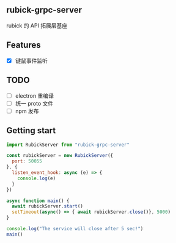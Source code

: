 ## rubick-grpc-server

rubick 的 API 拓展层基座

## Features
 - [x] 键鼠事件监听

## TODO

 - [ ] electron 重编译
 - [ ] 统一 proto 文件
 - [ ] npm 发布

## Getting start

```js
import RubickServer from "rubick-grpc-server"

const rubickServer = new RubickServer({
  port: 50055
}, {
  listen_event_hook: async (e) => {
    console.log(e)
  }
})

async function main() {
  await rubickServer.start()
  setTimeout(async() => { await rubickServer.close()}, 5000)
}

console.log("The service will close after 5 sec!")
main()

```

